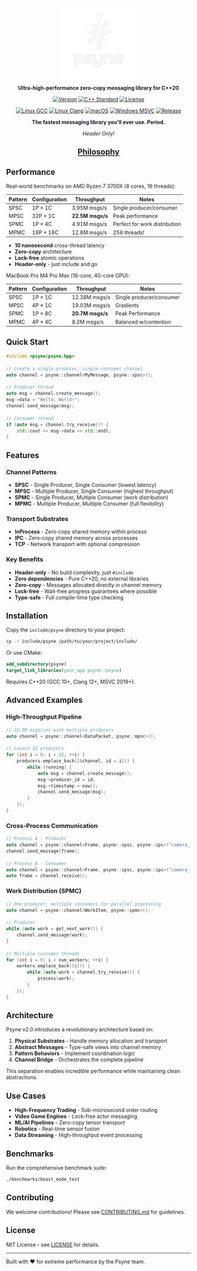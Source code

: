 <div align="center">
  <img src="docs/assets/psyne_logo.png" alt="Psyne Logo" width="200"/>
  
  **Ultra-high-performance zero-copy messaging library for C++20**
  
  [![Version](https://img.shields.io/badge/version-2.0.0-blue.svg)](https://github.com/joshmorgan1000/psyne)
  [![C++ Standard](https://img.shields.io/badge/C++-20-blue.svg)](https://en.cppreference.com/w/cpp/20)
  [![License](https://img.shields.io/badge/license-MIT-green.svg)](LICENSE)
  
  [![Linux GCC](https://img.shields.io/github/actions/workflow/status/joshmorgan1000/psyne/ci.yml?branch=main&label=Linux%20GCC&logo=linux)](https://github.com/joshmorgan1000/psyne/actions/workflows/ci.yml)
  [![Linux Clang](https://img.shields.io/github/actions/workflow/status/joshmorgan1000/psyne/ci.yml?branch=main&label=Linux%20Clang&logo=llvm)](https://github.com/joshmorgan1000/psyne/actions/workflows/ci.yml)
  [![macOS](https://img.shields.io/github/actions/workflow/status/joshmorgan1000/psyne/ci.yml?branch=main&label=macOS&logo=apple)](https://github.com/joshmorgan1000/psyne/actions/workflows/ci.yml)
  [![Windows MSVC](https://img.shields.io/github/actions/workflow/status/joshmorgan1000/psyne/ci.yml?branch=main&label=Windows%20MSVC&logo=windows)](https://github.com/joshmorgan1000/psyne/actions/workflows/ci.yml)
  [![Release](https://img.shields.io/github/v/release/joshmorgan1000/psyne?label=Release&logo=github)](https://github.com/joshmorgan1000/psyne/releases/latest)
  
  **The fastest messaging library you'll ever use. Period.**

  *Header Only!*

  ## [Philosophy](Philosophy.md)
</div>



## Performance

Real-world benchmarks on AMD Ryzen 7 3700X (8 cores, 16 threads):

| Pattern | Configuration | Throughput | Notes |
|---------|--------------|------------|-------|
| SPSC | 1P × 1C | 3.95M msgs/s | Single producer/consumer |
| MPSC | 32P × 1C | **22.5M msgs/s** | Peak performance |
| SPMC | 1P × 4C | 4.91M msgs/s | Perfect for work distribution |
| MPMC | 16P × 16C | 12.8M msgs/s | 256 threads! |

- **10 nanosecond** cross-thread latency
- **Zero-copy** architecture
- **Lock-free** atomic operations
- **Header-only** - just include and go

MacBook Pro M4 Pro Max (16-core, 40-core GPU):

| Pattern | Configuration | Throughput | Notes |
|---------|--------------|------------|-------|
| SPSC | 1P × 1C | 12.38M msgs/s | Single producer/consumer |
| MPSC | 4P × 1C | 19.03M msgs/s | Gradients |
| SPMC | 1P × 8C | **20.7M msgs/s** | Peak Performance |
| MPMC | 4P × 4C | 8.2M msgs/s| Balanced w/contention |

## Quick Start

```cpp
#include <psyne/psyne.hpp>

// Create a single-producer, single-consumer channel
auto channel = psyne::channel<MyMessage, psyne::spsc>();

// Producer thread
auto msg = channel.create_message();
msg->data = "Hello, World!";
channel.send_message(msg);

// Consumer thread
if (auto msg = channel.try_receive()) {
    std::cout << msg->data << std::endl;
}
```

## Features

### Channel Patterns
- **SPSC** - Single Producer, Single Consumer (lowest latency)
- **MPSC** - Multiple Producer, Single Consumer (highest throughput)
- **SPMC** - Single Producer, Multiple Consumer (work distribution)
- **MPMC** - Multiple Producer, Multiple Consumer (full flexibility)

### Transport Substrates
- **InProcess** - Zero-copy shared memory within process
- **IPC** - Zero-copy shared memory across processes
- **TCP** - Network transport with optional compression

### Key Benefits
- **Header-only** - No build complexity, just `#include`
- **Zero dependencies** - Pure C++20, no external libraries
- **Zero-copy** - Messages allocated directly in channel memory
- **Lock-free** - Wait-free progress guarantees where possible
- **Type-safe** - Full compile-time type checking

## Installation

Copy the `include/psyne` directory to your project:

```bash
cp -r include/psyne /path/to/your/project/include/
```

Or use CMake:

```cmake
add_subdirectory(psyne)
target_link_libraries(your_app psyne::psyne)
```

Requires C++20 (GCC 10+, Clang 12+, MSVC 2019+).

## Advanced Examples

### High-Throughput Pipeline
```cpp
// 22.5M msgs/sec with multiple producers
auto channel = psyne::channel<DataPacket, psyne::mpsc>();

// Launch 32 producers
for (int i = 0; i < 32; ++i) {
    producers.emplace_back([&channel, id = i]() {
        while (running) {
            auto msg = channel.create_message();
            msg->producer_id = id;
            msg->timestamp = now();
            channel.send_message(msg);
        }
    });
}
```

### Cross-Process Communication
```cpp
// Process A - Producer
auto channel = psyne::channel<Frame, psyne::spsc, psyne::ipc>("camera_feed");
channel.send_message(frame);

// Process B - Consumer
auto channel = psyne::channel<Frame, psyne::spsc, psyne::ipc>("camera_feed");
auto frame = channel.receive();
```

### Work Distribution (SPMC)
```cpp
// One producer, multiple consumers for parallel processing
auto channel = psyne::channel<WorkItem, psyne::spmc>();

// Producer
while (auto work = get_next_work()) {
    channel.send_message(work);
}

// Multiple consumer threads
for (int i = 0; i < num_workers; ++i) {
    workers.emplace_back([&]() {
        while (auto work = channel.try_receive()) {
            process(work);
        }
    });
}
```

## Architecture

Psyne v2.0 introduces a revolutionary architecture based on:

1. **Physical Substrates** - Handle memory allocation and transport
2. **Abstract Messages** - Type-safe views into channel memory
3. **Pattern Behaviors** - Implement coordination logic
4. **Channel Bridge** - Orchestrates the complete pipeline

This separation enables incredible performance while maintaining clean abstractions.

## Use Cases

- **High-Frequency Trading** - Sub-microsecond order routing
- **Video Game Engines** - Lock-free actor messaging
- **ML/AI Pipelines** - Zero-copy tensor transport
- **Robotics** - Real-time sensor fusion
- **Data Streaming** - High-throughput event processing

## Benchmarks

Run the comprehensive benchmark suite:

```bash
./benchmarks/beast_mode_test
```

## Contributing

We welcome contributions! Please see [CONTRIBUTING.md](CONTRIBUTING.md) for guidelines.

## License

MIT License - see [LICENSE](LICENSE) for details.

---

Built with ❤️ for extreme performance by the Psyne team.

